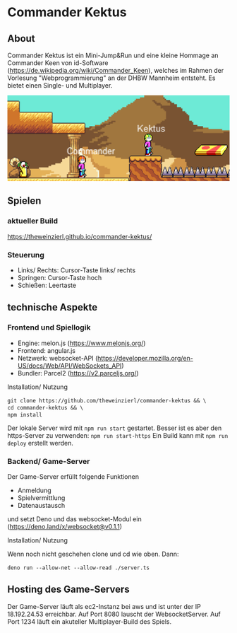 # Commander Kektus

## About
Commander Kektus ist ein Mini-Jump&Run und eine kleine Hommage an Commander Keen von id-Software (https://de.wikipedia.org/wiki/Commander_Keen), welches im Rahmen der Vorlesung "Webprogrammierung" an der DHBW Mannheim entsteht. Es bietet einen Single- und Multiplayer.

![demoscreen](demoscreen.png)

## Spielen
### aktueller Build
https://theweinzierl.github.io/commander-kektus/

### Steuerung
- Links/ Rechts: Cursor-Taste links/ rechts
- Springen: Cursor-Taste hoch
- Schießen: Leertaste

## technische Aspekte

### Frontend und Spiellogik

- Engine: melon.js (https://www.melonjs.org/)
- Frontend: angular.js
- Netzwerk: websocket-API (https://developer.mozilla.org/en-US/docs/Web/API/WebSockets_API)
- Bundler: Parcel2 (https://v2.parceljs.org/)

Installation/ Nutzung
```shell
git clone https://github.com/theweinzierl/commander-kektus && \
cd commander-kektus && \
npm install
```

Der lokale Server wird mit `npm run start` gestartet. Besser ist es aber den https-Server zu verwenden: `npm run start-https`
Ein Build kann mit `npm run deploy` erstellt werden.

### Backend/ Game-Server

Der Game-Server erfüllt folgende Funktionen
- Anmeldung
- Spielvermittlung
- Datenaustausch

und setzt Deno und das websocket-Modul ein (https://deno.land/x/websocket@v0.1.1)

Installation/ Nutzung

Wenn noch nicht geschehen clone und cd wie oben. Dann:
```shell
deno run --allow-net --allow-read ./server.ts 
```

## Hosting des Game-Servers
Der Game-Server läuft als ec2-Instanz bei aws und ist unter der IP 18.192.24.53 erreichbar. Auf Port 8080 lauscht der WebsocketServer. Auf Port 1234 läuft ein akuteller Multiplayer-Build des Spiels.
